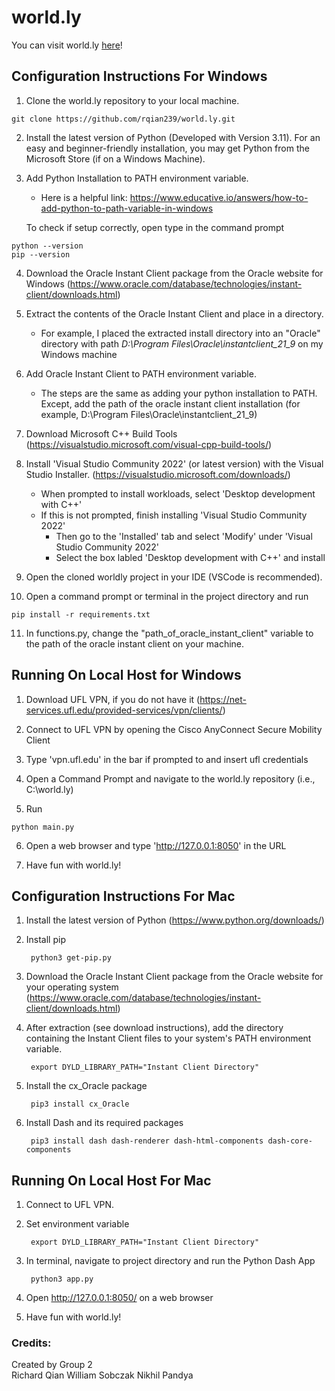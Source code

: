 # world.ly

You can visit world.ly [here](http://worldly.live/)!

## **Configuration Instructions For Windows**

1. Clone the world.ly repository to your local machine.
```console
git clone https://github.com/rqian239/world.ly.git
```

2. Install the latest version of Python (Developed with Version 3.11). For an easy and beginner-friendly installation, you may get Python from the Microsoft Store (if on a Windows Machine).

3. Add Python Installation to PATH environment variable.
      - Here is a helpful link: https://www.educative.io/answers/how-to-add-python-to-path-variable-in-windows
   
   To check if setup correctly, open type in the command prompt
```console
python --version
pip --version
```
    
4. Download the Oracle Instant Client package from the Oracle website for Windows (https://www.oracle.com/database/technologies/instant-client/downloads.html)

5. Extract the contents of the Oracle Instant Client and place in a directory.
   - For example, I placed the extracted install directory into an "Oracle" directory with path *D:\Program Files\Oracle\instantclient_21_9* on my Windows machine

6. Add Oracle Instant Client to PATH environment variable. 
    - The steps are the same as adding your python installation to PATH. Except, add  the path of the oracle instant client installation (for example, D:\Program Files\Oracle\instantclient_21_9)
  
7.  Download Microsoft C++ Build Tools (https://visualstudio.microsoft.com/visual-cpp-build-tools/)

8.  Install 'Visual Studio Community 2022' (or latest version) with the Visual Studio Installer. (https://visualstudio.microsoft.com/downloads/)
    - When prompted to install workloads, select 'Desktop development with C++' 
    - If this is not prompted, finish installing 'Visual Studio Community 2022'
        - Then go to the 'Installed' tab and select 'Modify' under 'Visual Studio Community 2022'
        - Select the box labled 'Desktop development with C++' and install

9.  Open the cloned worldly project in your IDE (VSCode is recommended).

10. Open a command prompt or terminal in the project directory and run 
```console
pip install -r requirements.txt
```
    
11.   In functions.py, change the "path_of_oracle_instant_client" variable to the path of the oracle instant client on your machine.


## **Running On Local Host for Windows**

1. Download UFL VPN, if you do not have it (https://net-services.ufl.edu/provided-services/vpn/clients/)

2. Connect to UFL VPN by opening the Cisco AnyConnect Secure Mobility Client

3. Type 'vpn.ufl.edu' in the bar if prompted to and insert ufl credentials

4. Open a Command Prompt and navigate to the world.ly repository (i.e., C:\world.ly)

5. Run
```console
python main.py
```
    
6. Open a web browser and type 'http://127.0.0.1:8050' in the URL 

7. Have fun with world.ly!



    
## **Configuration Instructions For Mac**

1. Install the latest version of Python (https://www.python.org/downloads/)
2. Install pip     
    
        python3 get-pip.py
3. Download the Oracle Instant Client package from the Oracle website for your operating system    (https://www.oracle.com/database/technologies/instant-client/downloads.html)

4. After extraction (see download instructions), add the directory containing the Instant Client files to your system's PATH environment variable.

        export DYLD_LIBRARY_PATH="Instant Client Directory"

5. Install the cx_Oracle package

        pip3 install cx_Oracle

6. Install Dash and its required packages

        pip3 install dash dash-renderer dash-html-components dash-core-components




## **Running On Local Host For Mac**

1. Connect to UFL VPN.
2. Set environment variable

        export DYLD_LIBRARY_PATH="Instant Client Directory"
3. In terminal, navigate to project directory and run the Python Dash App 

        python3 app.py
4. Open http://127.0.0.1:8050/ on a web browser
5. Have fun with world.ly!
   



### **Credits:**
Created by Group 2<br>
Richard Qian
William Sobczak
Nikhil Pandya
